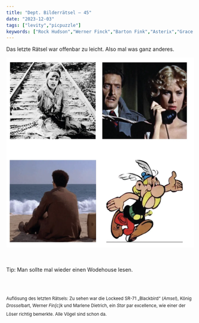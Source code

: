 ```yaml
---
title: "Dept. Bilderrätsel – 45"
date: "2023-12-03"
tags: ["levity","picpuzzle"]
keywords: ["Rock Hudson","Werner Finck","Barton Fink","Asterix","Grace Kelly"]
---
```

Das letzte Rätsel war offenbar zu leicht. Also mal was ganz anderes.
<br/>

<img  src="/assets/img/picpuzzle45.webp" alt="Bilderrätsel45">

<br/>
<br/>
<br/>

Tip: Man sollte mal wieder einen Wodehouse lesen.

<br/>
<br/>

<sup>Auflösung des letzten Rätsels: Zu sehen war die Lockeed SR-71 „Blackbird“ (<i>Amsel</i>), König <i>Drossel</i>bart, Werner <i>Fin[c]k</i> und Marlene Dietrich, ein <i>Star</i> par excellence, wie einer der Löser richtig bemerkte. Alle Vögel sind schon da.
<sup>